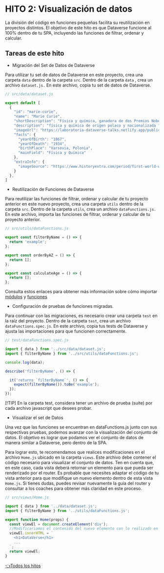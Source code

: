 # **HITO 2:** Visualización de datos

La división del código en funciones pequeñas facilita su
reutilización en proyectos distintos.
El objetivo de este hito es que Dataverse
funcione al 100% dentro de tu SPA,
incluyendo las funciones de filtrar,
ordenar y calcular.

## Tareas de este hito

* Migración del Set de Datos de Dataverse

Para utilizar tu set de datos de Dataverse
en este proyecto, crea una carpeta ```data```
dentro de la carpeta ```src```. Dentro de la
carpeta ```data``` , crea un archivo ```dataset.js.```
En este archivo, copia tu set de datos de Dataverse.

``` js
// src/data/dataset.js

export default [
  {
    "id": "marie-curie",
    "name": "Marie Curie",
    "shortDescription": "Física y química, ganadora de dos Premios Nobel.",
    "description": "física y química de origen polaco y nacionalizada francesa, es una de las figuras más icónicas en la historia de la ciencia. Ganadora de dos premios Nobel (Física en 1903 y Química en 1911), Curie realizó investigaciones fundamentales sobre la radiactividad y el descubrimiento de los elementos radio y polonio. Su dedicación y valentía en la investigación científica, a pesar de los desafíos de la discriminación de género y los riesgos de la radiación, la convierten en un modelo a seguir para científicas de todo el mundo.",
    "imageUrl": "https://laboratoria-dataverse-talks.netlify.app/public/marie-curie.jpg",
    "facts": {
      "yearOfBirth": "1867",
      "yearOfDeath": "1934",
      "birthPlace": "Varsovia, Polonia",
      "mainField": "Física y Química"
    },
    "extraInfo": {
      "imageSource": "https://www.historyextra.com/period/first-world-war/life-of-the-week-marie-curie/"
    }
  },
]
```

* Reutilización de Funciones de Dataverse

Para reutilizar las funciones de filtrar,
ordenar y calcular de tu proyecto anterior
en este nuevo proyecto, crea una carpeta ```utils```
dentro de la carpeta ```src```. Dentro de la carpeta
```utils```, crea un archivo ```dataFunctions.js.``` En
este archivo, importa las funciones de filtrar,
ordenar y calcular de tu proyecto anterior.

```js
// src/utils/dataFunctions.js

export const filterByName = () => {
  return 'example';
};

export const orderByAZ = () => {
  return [];
};

export const calculateAge = () => {
  return [];
};
```

Consulta estos enlaces para obtener más información sobre cómo importar [módulos](https://developer.mozilla.org/es/docs/Web/JavaScript/Guide/Modules) y [funciones](https://developer.mozilla.org/es/docs/Web/JavaScript/Reference/Functions)

* Configuración de pruebas de funciones migradas.

Para continuar con las migraciones, es necesario crear una carpeta ```test``` en la raíz del proyecto. Dentro de la carpeta ```test```, crea un archivo ```dataFunctions.spec.js```. En este archivo, copia tus tests de Dataverse y ajusta las importaciones para que funcionen correctamente.

``` js
// test/dataFunctions.spec.js

import { data } from '../src/data/dataset.js';
import { filterByName } from '../src/utils/dataFunctions.js';

console.log(data);

describe('filterByName', () => {

  it('returns `filterByName`', () => {
    expect(filterByName()).toBe('example');
  });
});
```

<!-- Este es un tip de Github Pages, https://github.com/orgs/community/discussions/16925 -->
[!TIP]
En la carpeta test, considera tener un archivo de prueba (suite) por cada archivo javascript que desees probar.

* Visualizar el set de Datos

Una vez que las funciones se encuentran en dataFunctions.js junto con sus respectivas pruebas, podemos avanzar con la visualización del conjunto de datos. El objetivo es lograr que podamos ver el conjunto de datos de manera similar a Dataverse, pero dentro de la SPA.

Para lograr esto, te recomendamos que realices modificaciones en el archivo ```Home.js``` ubicado en la carpeta ```views```. Este archivo debe contener el código necesario para visualizar el conjunto de datos. Ten en cuenta que, en este caso, cada vista deberá retornar un elemento para que pueda ser renderizado por el router. Es probable que necesites adaptar el código de tu vista anterior para que modifique un nuevo elemento dentro de esta vista ```Home.js```. Si tienes dudas, puedes revisar nuevamente la guía del router y consultar a los coaches para obtener más claridad en este proceso.

``` js
// src/views/Home.js

import { data } from '../data/dataset.js';
import { filterByName } from '../utils/dataFunctions.js';

export function Home(props) {
  const viewEl = document.createElement('div');
  //Modificariamos el contenido del nuevo elemento con lo realizado en Dataverse
  viewEl.innerHTML = `
    <h1>DataVerse</h1>
    ...
  `;
  return viewEl;
}
```

[👈Todos los hitos](../README.md#6-hitos)
